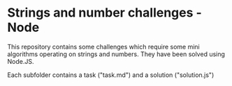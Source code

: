 # Strings and number challenges - Node

This repository contains some challenges which require some mini algorithms operating on strings and numbers. They have been solved using Node.JS.

Each subfolder contains a task ("task.md") and a solution ("solution.js")
